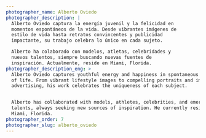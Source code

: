 ```yaml
---
photographer_name: Alberto Oviedo
photographer_description: |
  Alberto Oviedo captura la energía juvenil y la felicidad en
  momentos espontáneos de la vida. Desde vibrantes imágenes de
  estilo de vida hasta retratos convincentes y publicidad
  impactante, su trabajo celebra lo único en cada sujeto.

  Alberto ha colaborado con modelos, atletas, celebridades y
  nuevos talentos, siempre buscando nuevas fuentes de
  inspiración. Actualmente, reside en Miami, Florida.
photographer_description_eng: >
  Alberto Oviedo captures youthful energy and happiness in spontaneous moments
  of life. From vibrant lifestyle images to compelling portraits and impactful
  advertising, his work celebrates the uniqueness of each subject.


  Alberto has collaborated with models, athletes, celebrities, and emerging
  talents, always seeking new sources of inspiration. He currently resides in
  Miami, Florida.
photographer_order: 7
photographer_slug: alberto_oviedo
---
```



